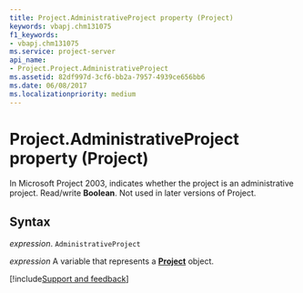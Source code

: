 ```yaml
---
title: Project.AdministrativeProject property (Project)
keywords: vbapj.chm131075
f1_keywords:
- vbapj.chm131075
ms.service: project-server
api_name:
- Project.Project.AdministrativeProject
ms.assetid: 82df997d-3cf6-bb2a-7957-4939ce656bb6
ms.date: 06/08/2017
ms.localizationpriority: medium
---
```



# Project.AdministrativeProject property (Project)

In Microsoft Project 2003, indicates whether the project is an administrative project. Read/write **Boolean**. Not used in later versions of Project.


## Syntax

_expression_. `AdministrativeProject`

_expression_ A variable that represents a **[Project](project.project.md)** object.

[!include[Support and feedback](~/includes/feedback-boilerplate.md)]